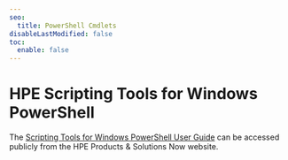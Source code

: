 ```yaml
---
seo:
  title: PowerShell Cmdlets
disableLastModified: false
toc:
  enable: false
---
```


# HPE Scripting Tools for Windows PowerShell

The <a href="https://psnow.ext.hpe.com/doc/a00129680en_us"
target="_blank">Scripting Tools for Windows PowerShell User Guide</a>
can be accessed publicly from the HPE Products & Solutions Now website.

<!-- This section contains instructions for using Scripting Tools for
<a href="https://learn.microsoft.com/en-us/powershell/scripting/overview?view=powershell-7.2"
target="_blank">Windows PowerShell</a> to manage HPE iLO based servers.

## Introduction

The Scripting Tools for Windows PowerShell provide a simplified and
consistent infrastructure management experience. These sets of PowerShell
utilities provide comprehensive Hewlett Packard Enterprise management tools.
These tools are designed for IT experts with experience in PowerShell
scripting and configuring HPE ProLiant server hardware.

The Scripting Tools for Windows PowerShell includes sets of PowerShell
cmdlets for configuring Hewlett Packard Enterprise ProLiant servers using
familiar PowerShell syntax. Documentation describing how to apply these
new tools to configure HPE ProLiant servers is also included.

This guide is intended for system administrators who use the Scripting
Tools for Windows PowerShell to manage their IT infrastructure.
Users must be familiar with Windows PowerShell and HPE iLO.
For more information about iLO, refer to the the documents in the
<a href="https://www.hpe.com/info/ilo/docs"
target="_blank">HPE iLO information library</a>.
-->
